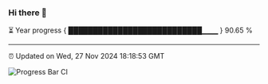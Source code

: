 ### Hi there 👋

⏳ Year progress { ███████████████████████████▁▁▁ } 90.65 %

---

⏰ Updated on Wed, 27 Nov 2024 18:18:53 GMT

![Progress Bar CI](https://github.com/liununu/liununu/workflows/Progress%20Bar%20CI/badge.svg)

